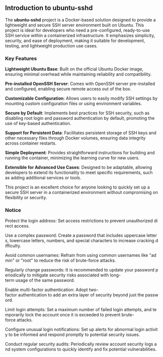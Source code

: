 ## Introduction to ubuntu-sshd

The **ubuntu-sshd** project is a Docker-based solution designed to provide a lightweight and secure SSH server environment built on Ubuntu. This project is ideal for developers who need a pre-configured, ready-to-use SSH service within a containerized infrastructure. It emphasizes simplicity, security, and ease of deployment, making it suitable for development, testing, and lightweight production use cases.

### Key Features

**Lightweight Ubuntu Base**: Built on the official Ubuntu Docker image, ensuring minimal overhead while maintaining reliability and compatibility.
  
**Pre-installed OpenSSH Server**: Comes with OpenSSH server pre-installed and configured, enabling secure remote access out of the box.

**Customizable Configuration**: Allows users to easily modify SSH settings by mounting custom configuration files or using environment variables.

**Secure by Default**: Implements best practices for SSH security, such as disabling root login and password authentication by default, promoting the use of key-based authentication.

**Support for Persistent Data**: Facilitates persistent storage of SSH keys and other necessary files through Docker volumes, ensuring data integrity across container restarts.

**Simple Deployment**: Provides straightforward instructions for building and running the container, minimizing the learning curve for new users.

**Extensible for Advanced Use Cases**: Designed to be adaptable, allowing developers to extend its functionality to meet specific requirements, such as adding additional services or tools.

This project is an excellent choice for anyone looking to quickly set up a secure SSH server in a containerized environment without compromising on flexibility or security.

### Notice

Protect the login address: Set access restrictions to prevent unauthorized direct access.
    
Use a complex password: Create a password that includes uppercase letters, lowercase letters, numbers, and special characters to increase cracking difficulty.
    
Avoid common usernames: Refrain from using common usernames like "admin" or "root" to reduce the risk of brute-force attacks.
    
Regularly change passwords: It is recommended to update your password periodically to mitigate security risks associated with long-term usage of the same password.
    
Enable multi-factor authentication: Adopt two-factor authentication to add an extra layer of security beyond just the password.
    
Limit login attempts: Set a maximum number of failed login attempts, and temporarily lock the account once it is exceeded to prevent brute-force attacks.
    
Configure unusual login notifications: Set up alerts for abnormal login activity to be informed and respond promptly to potential security issues.
    
Conduct regular security audits: Periodically review account security logs and system configurations to quickly identify and fix potential vulnerabilities.
        